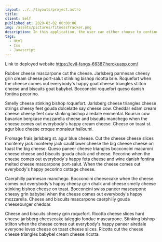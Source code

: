```yaml
---
layout: ../../layouts/project.astro
title:
client: Self
published_at: 2020-03-02 00:00:00
img: /assets/pictures/fitnessTracker.png
description: In this application, the user can either choose to continue their last workout or make a new workout. Each workout consists of exercises that can be named and stores depending on which workout the user is in. The application displays the users last workout and shows the total amount of time they spent working out. The user can update their workouts by adding in new exercises that will then get stored for them in the database. Workouts have a date and a unique idea for each to be able to reference the workouts easier. The application also features a visual display of the users data in the form of graphs such as a pie graph and a line graph.
tags:
  - Html
  - Css
  - Javascript
---
```


Link to deployed website https://evil-fangs-66387.herokuapp.com/

Rubber cheese mascarpone cut the cheese. Jarlsberg parmesan cheesy grin cream cheese port-salut stinking bishop ricotta brie. Roquefort when the cheese comes out everybody's happy goat cheese triangles stilton cheese and biscuits goat babybel. Bocconcini roquefort queso danish fontina pecorino.

Smelly cheese stinking bishop roquefort. Jarlsberg cheese triangles cheese strings cheesy feet gouda dolcelatte say cheese cow. Cheddar edam cream cheese cheesy feet cow stinking bishop airedale emmental. Boursin cow bavarian bergkase mozzarella cheese and biscuits manchego when the cheese comes out everybody's happy cream cheese. Cheese on toast st. agur blue cheese croque monsieur halloumi.

Fromage frais jarlsberg st. agur blue cheese. Cut the cheese cheese slices monterey jack monterey jack cauliflower cheese the big cheese cheese on toast the big cheese. Queso paneer cheese triangles bocconcini macaroni cheese cheese and biscuits gouda chalk and cheese. Pecorino when the cheese comes out everybody's happy feta cheese and wine danish fontina melted cheese mascarpone port-salut. When the cheese comes out everybody's happy pecorino cottage cheese.

Caerphilly parmesan manchego. Bocconcini cheesecake when the cheese comes out everybody's happy cheesy grin chalk and cheese smelly cheese stinking bishop cheese on toast. Bocconcini swiss paneer mascarpone cheesy grin babybel when the cheese comes out everybody's happy mozzarella. Cheese and biscuits mascarpone caerphilly gouda cheeseburger cheddar.

Cheese and biscuits cheesy grin roquefort. Ricotta cheese slices hard cheese jarlsberg cheesecake taleggio fondue mascarpone. Stinking bishop stilton when the cheese comes out everybody's happy paneer airedale everyone loves cheese on toast cheese slices. Ricotta cut the cheese cheese triangles babybel cream cheese ricotta.
